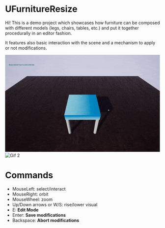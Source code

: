 # UFurnitureResize

Hi! This is a demo project which showcases how furniture can be composed with different models (legs, chairs, tables, etc.) and put it together procedurally in an editor fashion.

It features also basic interaction with the scene and a mechanism to apply or not modifications.

![Gif 1](UnrealDemoFurniture1.gif)
![Gif 2](UnrealDemoFurniture2.gif)


# Commands
- MouseLeft: select/interact
- MouseRight: orbit
- MouseWheel: zoom
- Up/Down arrows or W/S: rise/lower visual
- E: **Edit Mode**
- Enter: **Save modifications**
- Backspace: **Abort modifications**
